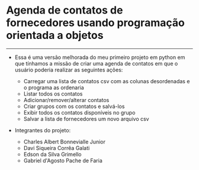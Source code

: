 # Agenda de contatos de fornecedores usando programação orientada a objetos

--------------------------------

- Essa é uma versão melhorada do meu primeiro projeto em python em que tínhamos a missão de criar uma agenda de contatos em que o usuário poderia realizar as seguintes ações:
  - Carregar uma lista de contatos csv com as colunas desordenadas e o programa as ordenaria 
  - Listar todos os contatos 
  - Adicionar/remover/alterar contatos 
  - Criar grupos com os contatos e salvá-los
  - Exibir todos os contatos disponíveis no grupo 
  - Salvar a lista de fornecedores um novo arquivo csv
  
- Integrantes do projeto:
  - Charles Albert Bonnevialle Junior
  - Davi Siqueira Corrêa Galati
  - Edson da Silva Grimello
  - Gabriel d'Agosto Pache de Faria
